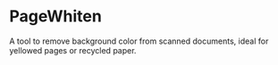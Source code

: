 # PageWhiten
A tool to remove background color from scanned documents, ideal for yellowed pages or recycled paper.

